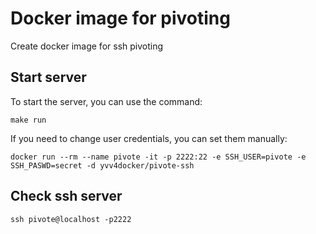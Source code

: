 # Docker image for pivoting
Create docker image for ssh pivoting


## Start server
To start the server, you can use the command: 
```
make run
```
If you need to change user credentials, you can set them manually:  
```
docker run --rm --name pivote -it -p 2222:22 -e SSH_USER=pivote -e SSH_PASWD=secret -d yvv4docker/pivote-ssh
```


## Check ssh server
```
ssh pivote@localhost -p2222
```

